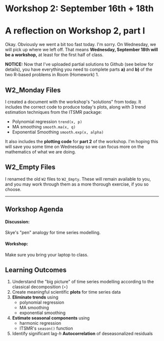 # Workshop 2: September 16th + 18th

# A reflection on Workshop 2, part I

Okay. Obviously we went a bit too fast today. I'm sorry.
On Wednesday, we will pick up where we left off.
That means **Wednesday, September 18th will be a workshop,** 
at least for the first half of class.

**NOTICE:** Now that I've uploaded partial solutions to Github (see below for details),
you have everything you need to complete parts **a)** and **b)** of the two R-based problems in Room (Homework) 1.

## W2\_Monday Files

I created a document with the workshop's "solutions" from today. It includes the correct code to produce today's plots, along with 3 trend estimation techniques from the ITSMR package:

* Polynomial regression `trend(x, p)`
* MA smoothing `smooth.ma(x, q)`
* Exponential Smoothing `smooth.exp(x, alpha)`

It also includes the **plotting code** for **part 2** of the workshop.
I'm hoping this will save you some time on Wednesday so we can focus more on the mathematics of what we are doing.

## W2\_Empty Files

I renamed the old `W2` files to `W2_Empty`. These will remain available to you, and you may work through them as a more thorough exercise, if you so choose.

---

## Workshop Agenda

#### Discussion:
Skye's "pen" analogy for time series modelling.

#### Workshop:
Make sure you bring your laptop to class. 

## Learning Outcomes

1. Understand the "big picture" of time series modelling according to the classical decomposition $(\star)$
2. Create meaningful scientific **plots** for time series data
3. **Eliminate trends** using 
    - polynomial regression 
    - MA smoothing
    - exponential smoothing
4. **Estimate seasonal components** using
    - harmonic regression
    - ITSMR's `season()` function
5. Identify significant lag-$h$ **Autocorrelation** of deseasonalized residuals
